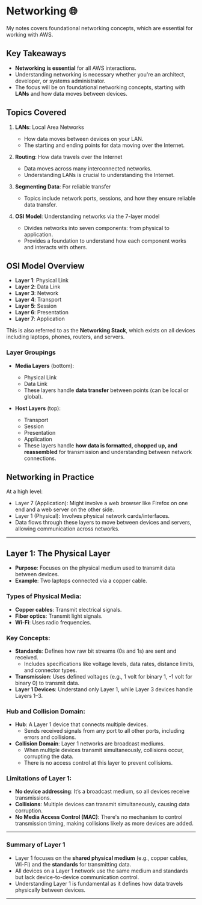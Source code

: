 # Networking 🌐

My notes covers foundational networking concepts, which are essential for working with AWS.

## Key Takeaways

- **Networking is essential** for all AWS interactions.
- Understanding networking is necessary whether you're an architect, developer, or systems administrator.
- The focus will be on foundational networking concepts, starting with **LANs** and how data moves between devices.

## Topics Covered

1. **LANs**: Local Area Networks
   - How data moves between devices on your LAN.
   - The starting and ending points for data moving over the Internet.

2. **Routing**: How data travels over the Internet
   - Data moves across many interconnected networks.
   - Understanding LANs is crucial to understanding the Internet.

3. **Segmenting Data**: For reliable transfer
   - Topics include network ports, sessions, and how they ensure reliable data transfer.

4. **OSI Model**: Understanding networks via the 7-layer model
   - Divides networks into seven components: from physical to application.
   - Provides a foundation to understand how each component works and interacts with others.

## OSI Model Overview

- **Layer 1**: Physical Link  
- **Layer 2**: Data Link  
- **Layer 3**: Network  
- **Layer 4**: Transport  
- **Layer 5**: Session  
- **Layer 6**: Presentation  
- **Layer 7**: Application  

This is also referred to as the **Networking Stack**, which exists on all devices including laptops, phones, routers, and servers.

### Layer Groupings

- **Media Layers** (bottom):
  - Physical Link
  - Data Link
  - These layers handle **data transfer** between points (can be local or global).

- **Host Layers** (top):
  - Transport
  - Session
  - Presentation
  - Application
  - These layers handle **how data is formatted, chopped up, and reassembled** for transmission and understanding between network connections.

## Networking in Practice

At a high level:
- Layer 7 (Application): Might involve a web browser like Firefox on one end and a web server on the other side.
- Layer 1 (Physical): Involves physical network cards/interfaces.
- Data flows through these layers to move between devices and servers, allowing communication across networks.

---

## Layer 1: The Physical Layer

- **Purpose**: Focuses on the physical medium used to transmit data between devices.
- **Example**: Two laptops connected via a copper cable.

### Types of Physical Media:
- **Copper cables**: Transmit electrical signals.
- **Fiber optics**: Transmit light signals.
- **Wi-Fi**: Uses radio frequencies.

### Key Concepts:
- **Standards**: Defines how raw bit streams (0s and 1s) are sent and received.
  - Includes specifications like voltage levels, data rates, distance limits, and connector types.
- **Transmission**: Uses defined voltages (e.g., 1 volt for binary 1, -1 volt for binary 0) to transmit data.
- **Layer 1 Devices**: Understand only Layer 1, while Layer 3 devices handle Layers 1–3.
  
### Hub and Collision Domain:
- **Hub**: A Layer 1 device that connects multiple devices.
  - Sends received signals from any port to all other ports, including errors and collisions.
- **Collision Domain**: Layer 1 networks are broadcast mediums.
  - When multiple devices transmit simultaneously, collisions occur, corrupting the data.
  - There is no access control at this layer to prevent collisions.

### Limitations of Layer 1:
- **No device addressing**: It’s a broadcast medium, so all devices receive transmissions.
- **Collisions**: Multiple devices can transmit simultaneously, causing data corruption.
- **No Media Access Control (MAC)**: There's no mechanism to control transmission timing, making collisions likely as more devices are added.

---

### Summary of Layer 1
- Layer 1 focuses on the **shared physical medium** (e.g., copper cables, Wi-Fi) and the **standards** for transmitting data.
- All devices on a Layer 1 network use the same medium and standards but lack device-to-device communication control.
- Understanding Layer 1 is fundamental as it defines how data travels physically between devices.

---

